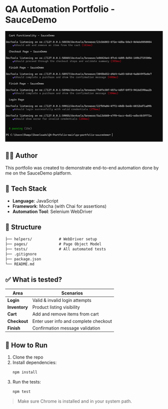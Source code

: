 # QA Automation Portfolio - SauceDemo

<img src="screenshot-passing.png"></img>

## 🙋‍♂️ Author
This portfolio was created to demonstrate end-to-end automation done by me on the SauceDemo platform.

## 🧪 Tech Stack
- **Language**: JavaScript
- **Framework**: Mocha (with Chai for assertions)
- **Automation Tool**: Selenium WebDriver

## 📁 Structure
```
├── helpers/            # WebDriver setup
├── pages/              # Page Object Model
├── tests/              # All automated tests
├── .gitignore
├── package.json
└── README.md
```

## ✅ What is tested?
| Area        | Scenarios |
|-------------|-----------|
| **Login**   | Valid & invalid login attempts |
| **Inventory** | Product listing visibility |
| **Cart**    | Add and remove items from cart |
| **Checkout**| Enter user info and complete checkout |
| **Finish**  | Confirmation message validation |

## 🚀 How to Run
1. Clone the repo
2. Install dependencies:
   ```bash
   npm install
   ```
3. Run the tests:
   ```bash
   npm test
   ```

> Make sure Chrome is installed and in your system path.
